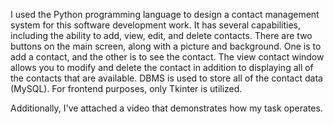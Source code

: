 I used the Python programming language to design a contact management system for this software development work. It has several capabilities, including the ability to add, view, edit, and delete contacts. There are two buttons on the main screen, along with a picture and background. One is to add a contact, and the other is to see the contact. The view contact window allows you to modify and delete the contact in addition to displaying all of the contacts that are available. DBMS is used to store all of the contact data (MySQL). For frontend purposes, only Tkinter is utilized.

Additionally, I've attached a video that demonstrates how my task operates.
